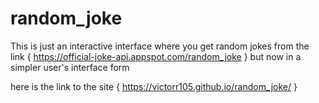 # random_joke
This is just an interactive interface  where you get random jokes from the link { https://official-joke-api.appspot.com/random_joke  } but now in a simpler user's interface form

here is the link to the site  { https://victorr105.github.io/random_joke/ }
